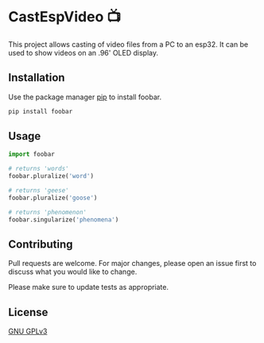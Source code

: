 # CastEspVideo 📺

This project allows casting of video files from a PC to an esp32. It can be used to show videos on an .96' OLED display.

## Installation

Use the package manager [pip](https://pip.pypa.io/en/stable/) to install foobar.

```bash
pip install foobar
```

## Usage

```python
import foobar

# returns 'words'
foobar.pluralize('word')

# returns 'geese'
foobar.pluralize('goose')

# returns 'phenomenon'
foobar.singularize('phenomena')
```

## Contributing

Pull requests are welcome. For major changes, please open an issue first to discuss what you would like to change.

Please make sure to update tests as appropriate.

## License

[GNU GPLv3](https://choosealicense.com/licenses/gpl-3.0/)

